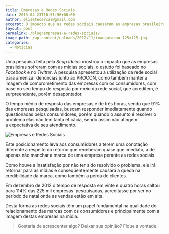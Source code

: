 ```yaml
---
title: Empresas e Redes Sociais
date: 2013-04-23T16:51:56+00:00
author: elisetecercal@gmail.com
excerpt: O impacto que as redes sociais causaram as empresas brasileiras com relação à fiscalização do consumidor.
layout: post
permalink: /blog/empresas-e-redes-sociais/
image_path: /wp-content/uploads/2012/11/inauguracao-125x125.jpg
categories:
  - Notícias
---
```


Uma pesquisa feita pela _Scup.Ideias_ mostrou o impacto que as empresas brasileiras sofreram com as mídias sociais, o estudo foi baseado no _Facebook_ e no _Twitter_. A pesquisa apresentou a utilização da rede social para amenizar denúncias junto ao PROCON, como também manter a imagem de comprometimento das empresas com os consumidores, com base no seu tempo de resposta por meio da rede social, que acreditem, é surpreendente, porém desapontador.

O tempo médio de resposta das empresas é de três horas, sendo que 91% das empresas pesquisadas, buscam responder imediatamente quando questionadas pelos consumidores, porém quando o assunto é resolver o problema elas não tem tanta eficácia, sendo assim não atingem a expectativa de seu atendimento.

![Empresas e Redes Sociais](http://sistemas.cekurte.com/wp-content/uploads/2013/04/redes-sociais-300x171.jpg "Empresas e Redes Sociais")

Este posicionamento leva aos consumidores a terem uma conotação diferente a respeito do retorno que receberam quase que imediato, a de apenas não manchar a marca de uma empresa perante as redes sociais.

Como houve a insatisfação por não ter sido resolvido o problema, ele irá retornar para as mídias e conseqüentemente causará a queda na credibilidade da marca, como também a perda de clientes.

Em dezembro de 2012 o tempo de resposta em vinte e quatro horas saltou para 114% das 225 mil empresas  pesquisadas, acreditasse por ser no período de natal onde as vendas estão em alta.

Desta forma as redes sociais têm um papel fundamental na qualidade do relacionamento das marcas com os consumidores e principalmente com a imagem destas empresas na mídia.

> Gostaria de acrescentar algo? Deixar sua opinião? Fique a vontade.

